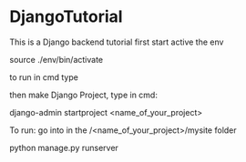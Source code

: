 # DjangoTutorial
This is a Django backend tutorial 
first start active the env 

source ./env/bin/activate

to run in cmd type

then make Django Project, type in cmd:

django-admin startproject <name_of_your_project>
 
To run: go into in the /<name_of_your_project>/mysite folder

python manage.py runserver




